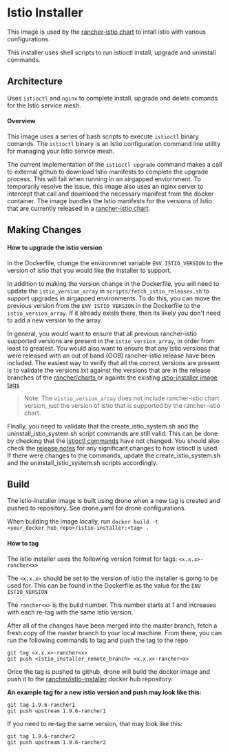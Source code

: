# Istio Installer
This image is used by the [rancher-istio chart](https://github.com/rancher/charts "rancher-istio chart") to intall istio with various configurations.

This installer uses shell scripts to run istioctl install, upgrade and uninstall commands. 
## Architecture
Uses `istioctl` and `nginx` to complete install, upgrade and delete comands for the Istio service mesh. 

#### Overview
This image uses a series of bash scripts to execute `istioctl` binary comands. The `istioctl` binary is an Istio configuration command line utility for managing your Istio service mesh.

The current implementation of the `istioctl upgrade` command makes a call to external github to download Istio manifests to complete the upgrade process. This will fail when running in an airgapped enviornment. To temporarily resolve the issue, this image also uses an nginx server to intercept that call and download the necessary manifest from the docker container. The image bundles the Istio manifests for the versions of Istio that are currently released in a [rancher-istio chart](https://github.com/rancher/charts "rancher-istio chart").

## Making Changes
#### How to upgrade the istio version
In the Dockerfile, change the environmnet variable `ENV ISTIO_VERSION` to the version of istio that you would like the installer to support.

In addition to making the version change in the Dockerfile, you will need to update the `istio_version_array` in `scripts/fetch_istio_releases.sh` to support upgrades in airgapped environments. To do this, you can move the previous version from the `ENV ISTIO_VERSION` in the Dockerfile to the `istio_version_array`. If it already exists there, then its likely you don't need to add a new version to the array.

In general, you would want to ensure that all previous rancher-istio supported versions are present in the `istio_version_array`, in order from least to greatest. You would also want to ensure that any istio versions that were released with an out of band (OOB) rancher-istio release have been included. The easiest way to verify that all the correct versions are present is to validate the versions.txt against the versions that are in the release branches of the [rancher/charts ](https://github.com/rancher/charts "rancher/charts ") or againts the existing [istio-installer image tags](https://hub.docker.com/r/rancher/istio-installer/tags "istio-installer image tags")

> Note: The v`istio_version_array` does not include rancher-istio chart version, just the version of istio that is supported by the rancher-istio chart.

Finally, you need to validate that the create_istio_system.sh and the uninstall_istio_system.sh script commands are still valid. This can be done by checking that the [istioctl commands](https://istio.io/latest/docs/reference/commands/istioctl/ "istioctl commands") have not changed. You should also check the [release notes](https://istio.io/latest/news/ "release notes") for any significant changes to how istioctl is used. If there were changes to the commands, update the create_istio_system.sh  and the uninstall_istio_system.sh scripts accordingly.

## Build
The istio-installer image is built using drone when a new tag is created and pushed to repository. See drone.yaml for drone configurations.

When building the image locally, run `docker build -t <your_docker_hub_repo>/istio-installer:<tag> .`

####  How to tag
The istio installer uses the following version format for tags: `<x.x.x>-rancher<x>`

The `<x.x.x>` should be set to the version of istio the installer is going to be used for. This can be found in the Dockerfile as the value for the `ENV ISTIO_VERSION`

The `rancher<x>` is the build number. This number starts at 1 and increases with each re-tag with the same istio version.`

After all of the changes have been merged into the master branch, fetch a fresh copy of the master branch to your local machine. From there, you can run the following commands to tag and push the tag to the repo
```
git tag <x.x.x>-rancher<x>
git push <istio_installer_remote_branch> <x.x.x>-rancher<x>
```
Once the tag is pushed to github, drone will build the docker image and push it to the [rancher/istio-installer](https://hub.docker.com/r/rancher/istio-installer "rancher/istio-installer") docker hub repository.

**An example tag for a new istio version and push may look like this:**
```
git tag 1.9.6-rancher1
git push upstream 1.9.6-rancher1
```
If you need to re-tag the same version, that may look like this:
```
git tag 1.9.6-rancher2
git push upstream 1.9.6-rancher2
```
